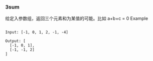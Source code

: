 ### 3sum

给定入参数组，返回三个元素和为某值的可能。比如 a+b+c = 0
Example 

```

Input: [-1, 0, 1, 2, -1, -4]

Output: [
  [-1, 0, 1],
  [-1, -1, 2]
]
```